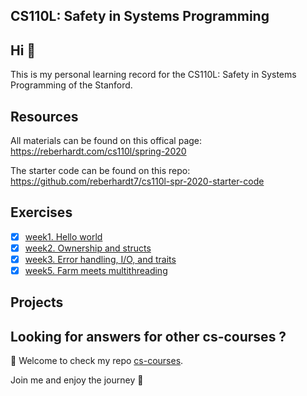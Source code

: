 ## CS110L: Safety in Systems Programming
## Hi 👋

This is my personal learning record for the CS110L: Safety in Systems Programming of the Stanford.

## Resources

All materials can be found on this offical page: <https://reberhardt.com/cs110l/spring-2020>

The starter code can be found on this repo: <https://github.com/reberhardt7/cs110l-spr-2020-starter-code>

## Exercises

- [x] [week1. Hello world](./Exercises/week1)
- [x] [week2. Ownership and structs](./Exercises/week2)
- [x] [week3. Error handling, I/O, and traits](./Exercises/week3)
- [x] [week5. Farm meets multithreading](./Exercises/week5)

## Projects

## Looking for answers for other cs-courses ?

:hugs: Welcome to check my repo [cs-courses](https://github.com/MartinLwx/cs-courses). 



Join me and enjoy the journey :rocket:
